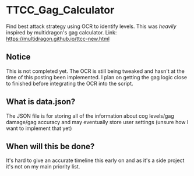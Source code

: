 # TTCC_Gag_Calculator
Find best attack strategy using OCR to identify levels. This was *heavily* inspired by multidragon's gag calculator.
Link: https://multidragon.github.io/ttcc-new.html

## Notice
This is not completed yet. The OCR is still being tweaked and hasn't at the time of this posting been implemented. I plan on getting the gag logic close to finished before integrating the OCR into the script.

## What is data.json?
The JSON file is for storing all of the information about cog levels/gag damage/gag accuracy and may eventually store user settings (unsure how I want to implement that yet)

## When will this be done?
It's hard to give an accurate timeline this early on and as it's a side project it's not on my main priority list.
